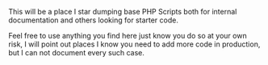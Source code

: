 This will be a place I star dumping base PHP Scripts both for internal documentation and others looking for starter code.

Feel free to use anything you find here just know you do so at your own risk, I will point out places I know you need to add more code in production, but I can not document every such case.
